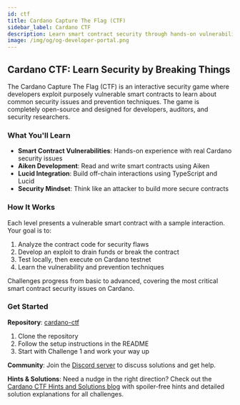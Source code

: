 ```yaml
---
id: ctf
title: Cardano Capture The Flag (CTF)
sidebar_label: Cardano CTF
description: Learn smart contract security through hands-on vulnerability exploitation in the Cardano CTF game.
image: /img/og/og-developer-portal.png
---
```


## Cardano CTF: Learn Security by Breaking Things

The Cardano Capture The Flag (CTF) is an interactive security game where developers exploit purposely vulnerable smart contracts to learn about common security issues and prevention techniques. The game is completely open-source and designed for developers, auditors, and security researchers.

### What You'll Learn

- **Smart Contract Vulnerabilities**: Hands-on experience with real Cardano security issues
- **Aiken Development**: Read and write smart contracts using Aiken
- **Lucid Integration**: Build off-chain interactions using TypeScript and Lucid
- **Security Mindset**: Think like an attacker to build more secure contracts

### How It Works

Each level presents a vulnerable smart contract with a sample interaction. Your goal is to:

1. Analyze the contract code for security flaws
2. Develop an exploit to drain funds or break the contract
3. Test locally, then execute on Cardano testnet
4. Learn the vulnerability and prevention techniques

Challenges progress from basic to advanced, covering the most critical smart contract security issues on Cardano.

### Get Started

**Repository**: [cardano-ctf](https://github.com/Invariant-0/cardano-ctf)

1. Clone the repository
2. Follow the setup instructions in the README
3. Start with Challenge 1 and work your way up

**Community**: Join the [Discord server](https://discord.com/invite/5XVW2MUdWu) to discuss solutions and get help.

**Hints & Solutions**: Need a nudge in the right direction? Check out the [Cardano CTF Hints and Solutions blog](https://medium.com/@invariant0/cardano-ctf-hints-and-solutions-e3991ce6a944) with spoiler-free hints and detailed solution explanations for all challenges.
